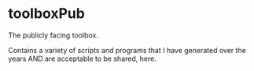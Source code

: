 # toolboxPub
The publicly facing toolbox.

Contains a variety of scripts and programs that I have generated over the years AND are acceptable to be shared, here.
